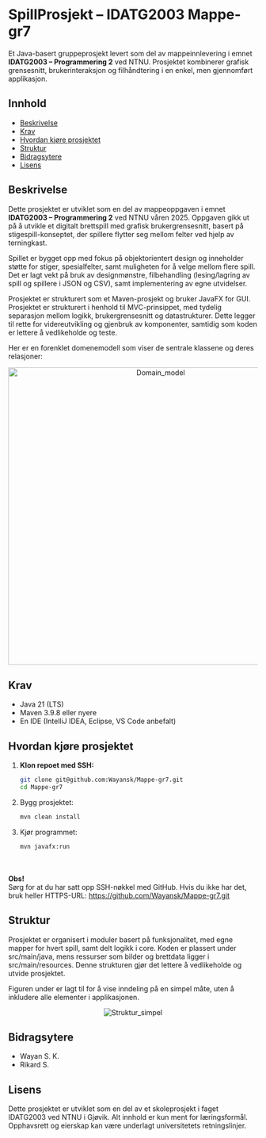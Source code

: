# SpillProsjekt – IDATG2003 Mappe-gr7

Et Java-basert gruppeprosjekt levert som del av mappeinnlevering i emnet **IDATG2003 – Programmering 2** ved NTNU. Prosjektet kombinerer grafisk grensesnitt, brukerinteraksjon og filhåndtering i en enkel, men gjennomført applikasjon.

## Innhold

- [Beskrivelse](#beskrivelse)
- [Krav](#krav)
- [Hvordan kjøre prosjektet](#hvordan-kjøre-prosjektet)
- [Struktur](#struktur)
- [Bidragsytere](#bidragsytere)
- [Lisens](#lisens)

## Beskrivelse

Dette prosjektet er utviklet som en del av mappeoppgaven i emnet **IDATG2003 – Programmering 2** ved NTNU våren 2025. Oppgaven gikk ut på å utvikle et digitalt brettspill med grafisk brukergrensesnitt, basert på stigespill-konseptet, der spillere flytter seg mellom felter ved hjelp av terningkast.

Spillet er bygget opp med fokus på objektorientert design og inneholder støtte for stiger, spesialfelter, samt muligheten for å velge mellom flere spill. Det er lagt vekt på bruk av designmønstre, filbehandling (lesing/lagring av spill og spillere i JSON og CSV), samt implementering av egne utvidelser.

Prosjektet er strukturert som et Maven-prosjekt og bruker JavaFX for GUI. Prosjektet er strukturert i henhold til MVC-prinsippet, med tydelig separasjon mellom logikk, brukergrensesnitt og datastrukturer.
Dette legger til rette for videreutvikling og gjenbruk av komponenter, samtidig som koden er lettere å vedlikeholde og teste.

Her er en forenklet domenemodell som viser de sentrale klassene og deres relasjoner:

<p align="center">
  <img src="https://github.com/user-attachments/assets/75610fcf-75de-441a-abf7-273608dfeb02" alt="Domain_model" width="600"/>
</p>

## Krav

- Java 21 (LTS)
- Maven 3.9.8 eller nyere
- En IDE (IntelliJ IDEA, Eclipse, VS Code anbefalt)

## Hvordan kjøre prosjektet

1. **Klon repoet med SSH:**
   
   ```bash
   git clone git@github.com:Wayansk/Mappe-gr7.git
   cd Mappe-gr7

2. Bygg prosjektet:
   ```bash
   mvn clean install

3. Kjør programmet:
   ```bash
   mvn javafx:run

<br><br>
  **Obs!**
  <br>
  Sørg for at du har satt opp SSH-nøkkel med GitHub. Hvis du ikke har det, bruk heller HTTPS-URL:
  https://github.com/Wayansk/Mappe-gr7.git

## Struktur

Prosjektet er organisert i moduler basert på funksjonalitet, med egne mapper for hvert spill, samt delt logikk i core. 
Koden er plassert under src/main/java, mens ressurser som bilder og brettdata ligger i src/main/resources. 
Denne strukturen gjør det lettere å vedlikeholde og utvide prosjektet.

Figuren under er lagt til for å vise inndeling på en simpel måte, uten å inkludere alle elementer i applikasjonen. 

<div align="center">
  <img src="https://github.com/user-attachments/assets/5ed5cdb7-0804-4df0-9ce2-a85d64c22895" alt="Struktur_simpel" />
</div>

## Bidragsytere

- Wayan S. K.
- Rikard S.

## Lisens
Dette prosjektet er utviklet som en del av et skoleprosjekt i faget IDATG2003 ved NTNU i Gjøvik.
Alt innhold er kun ment for læringsformål. Opphavsrett og eierskap kan være underlagt universitetets retningslinjer.
